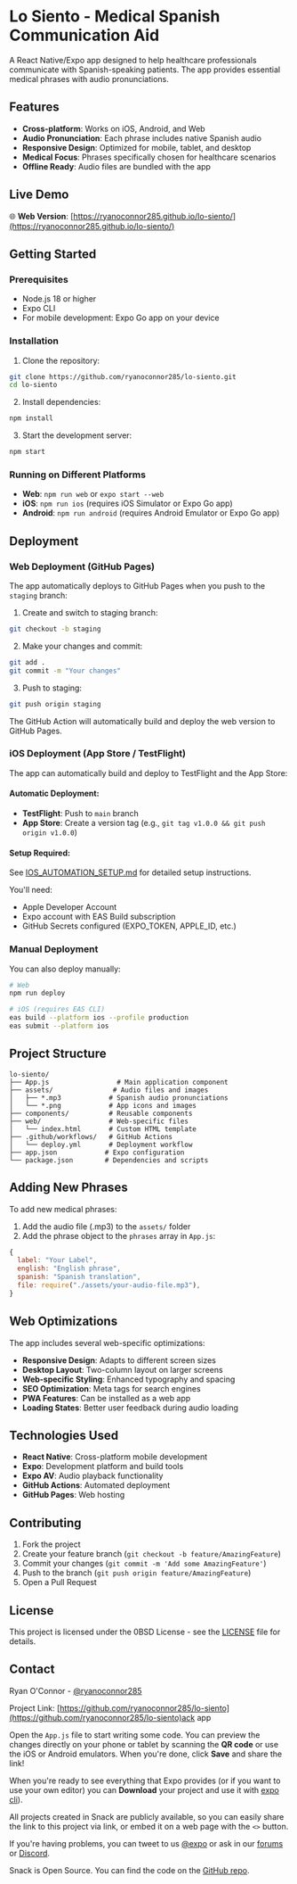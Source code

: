 # Lo Siento - Medical Spanish Communication Aid

A React Native/Expo app designed to help healthcare professionals communicate with Spanish-speaking patients. The app provides essential medical phrases with audio pronunciations.

## Features

- **Cross-platform**: Works on iOS, Android, and Web
- **Audio Pronunciation**: Each phrase includes native Spanish audio
- **Responsive Design**: Optimized for mobile, tablet, and desktop
- **Medical Focus**: Phrases specifically chosen for healthcare scenarios
- **Offline Ready**: Audio files are bundled with the app

## Live Demo

🌐 **Web Version**: [https://ryanoconnor285.github.io/lo-siento/](https://ryanoconnor285.github.io/lo-siento/)

## Getting Started

### Prerequisites

- Node.js 18 or higher
- Expo CLI
- For mobile development: Expo Go app on your device

### Installation

1. Clone the repository:
```bash
git clone https://github.com/ryanoconnor285/lo-siento.git
cd lo-siento
```

2. Install dependencies:
```bash
npm install
```

3. Start the development server:
```bash
npm start
```

### Running on Different Platforms

- **Web**: `npm run web` or `expo start --web`
- **iOS**: `npm run ios` (requires iOS Simulator or Expo Go app)
- **Android**: `npm run android` (requires Android Emulator or Expo Go app)

## Deployment

### Web Deployment (GitHub Pages)

The app automatically deploys to GitHub Pages when you push to the `staging` branch:

1. Create and switch to staging branch:
```bash
git checkout -b staging
```

2. Make your changes and commit:
```bash
git add .
git commit -m "Your changes"
```

3. Push to staging:
```bash
git push origin staging
```

The GitHub Action will automatically build and deploy the web version to GitHub Pages.

### iOS Deployment (App Store / TestFlight)

The app can automatically build and deploy to TestFlight and the App Store:

#### Automatic Deployment:
- **TestFlight**: Push to `main` branch
- **App Store**: Create a version tag (e.g., `git tag v1.0.0 && git push origin v1.0.0`)

#### Setup Required:
See [IOS_AUTOMATION_SETUP.md](./IOS_AUTOMATION_SETUP.md) for detailed setup instructions.

You'll need:
- Apple Developer Account
- Expo account with EAS Build subscription
- GitHub Secrets configured (EXPO_TOKEN, APPLE_ID, etc.)

### Manual Deployment

You can also deploy manually:

```bash
# Web
npm run deploy

# iOS (requires EAS CLI)
eas build --platform ios --profile production
eas submit --platform ios
```

## Project Structure

```
lo-siento/
├── App.js                 # Main application component
├── assets/               # Audio files and images
│   ├── *.mp3            # Spanish audio pronunciations
│   └── *.png            # App icons and images
├── components/          # Reusable components
├── web/                 # Web-specific files
│   └── index.html       # Custom HTML template
├── .github/workflows/   # GitHub Actions
│   └── deploy.yml       # Deployment workflow
├── app.json            # Expo configuration
└── package.json        # Dependencies and scripts
```

## Adding New Phrases

To add new medical phrases:

1. Add the audio file (.mp3) to the `assets/` folder
2. Add the phrase object to the `phrases` array in `App.js`:

```javascript
{
  label: "Your Label",
  english: "English phrase",
  spanish: "Spanish translation",
  file: require("./assets/your-audio-file.mp3"),
}
```

## Web Optimizations

The app includes several web-specific optimizations:

- **Responsive Design**: Adapts to different screen sizes
- **Desktop Layout**: Two-column layout on larger screens
- **Web-specific Styling**: Enhanced typography and spacing
- **SEO Optimization**: Meta tags for search engines
- **PWA Features**: Can be installed as a web app
- **Loading States**: Better user feedback during audio loading

## Technologies Used

- **React Native**: Cross-platform mobile development
- **Expo**: Development platform and build tools
- **Expo AV**: Audio playback functionality
- **GitHub Actions**: Automated deployment
- **GitHub Pages**: Web hosting

## Contributing

1. Fork the project
2. Create your feature branch (`git checkout -b feature/AmazingFeature`)
3. Commit your changes (`git commit -m 'Add some AmazingFeature'`)
4. Push to the branch (`git push origin feature/AmazingFeature`)
5. Open a Pull Request

## License

This project is licensed under the 0BSD License - see the [LICENSE](LICENSE) file for details.

## Contact

Ryan O'Connor - [@ryanoconnor285](https://github.com/ryanoconnor285)

Project Link: [https://github.com/ryanoconnor285/lo-siento](https://github.com/ryanoconnor285/lo-siento)ack app

Open the `App.js` file to start writing some code. You can preview the changes directly on your phone or tablet by scanning the **QR code** or use the iOS or Android emulators. When you're done, click **Save** and share the link!

When you're ready to see everything that Expo provides (or if you want to use your own editor) you can **Download** your project and use it with [expo cli](https://docs.expo.dev/get-started/installation/#expo-cli)).

All projects created in Snack are publicly available, so you can easily share the link to this project via link, or embed it on a web page with the `<>` button.

If you're having problems, you can tweet to us [@expo](https://twitter.com/expo) or ask in our [forums](https://forums.expo.dev/c/expo-dev-tools/61) or [Discord](https://chat.expo.dev/).

Snack is Open Source. You can find the code on the [GitHub repo](https://github.com/expo/snack).
